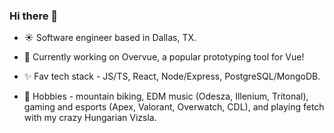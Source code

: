 ### Hi there 👋
- :sunny:  Software engineer based in Dallas, TX.
- :ghost:  Currently working on Overvue, a popular prototyping tool for Vue!

- :sparkles:  Fav tech stack - JS/TS, React, Node/Express, PostgreSQL/MongoDB.
- :dog:  Hobbies - mountain biking, EDM music (Odesza, Illenium, Tritonal), gaming and esports (Apex, Valorant, Overwatch, CDL), and playing fetch with my crazy Hungarian Vizsla.
<!--
**lindenyoung/lindenyoung** is a ✨ _special_ ✨ repository because its `README.md` (this file) appears on your GitHub profile.

Here are some ideas to get you started:

- 🔭 I’m currently working on ...
- 🌱 I’m currently learning ...
- 👯 I’m looking to collaborate on ...
- 🤔 I’m looking for help with ...
- 💬 Ask me about ...
- 📫 How to reach me: ...
- 😄 Pronouns: ...
- ⚡ Fun fact: ...
-->
